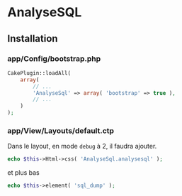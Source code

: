 # AnalyseSQL

## Installation

### app/Config/bootstrap.php

```php
CakePlugin::loadAll(
	array(
		// ...
		'AnalyseSql' => array( 'bootstrap' => true ),
		// ...
	)
);
```

### app/View/Layouts/default.ctp

Dans le layout, en mode ```debug``` à 2, il faudra ajouter.

```php
echo $this->Html->css( 'AnalyseSql.analysesql' );
```

et plus bas

```php
echo $this->element( 'sql_dump' );
```